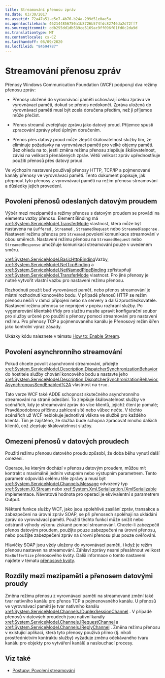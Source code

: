 ```yaml
---
title: Streamování přenosu zpráv
ms.date: 03/30/2017
ms.assetid: 72a47a51-e5e7-4b76-b24a-299d51e0ae5a
ms.openlocfilehash: 462144856750a1b8726b574fdc82746da2d72ff7
ms.sourcegitcommit: cdb295dd1db589ce5169ac9ff096f01fd0c2da9d
ms.translationtype: MT
ms.contentlocale: cs-CZ
ms.lasthandoff: 06/09/2020
ms.locfileid: "84594787"
---
```

# <a name="streaming-message-transfer"></a>Streamování přenosu zpráv
Přenosy Windows Communication Foundation (WCF) podporují dva režimy přenosu zpráv:  
  
- Přenosy uložené do vyrovnávací paměti uchovávají celou zprávu ve vyrovnávací paměti, dokud se přenos nedokončí. Zpráva uložená do vyrovnávací paměti musí být zcela doručena předtím, než ji příjemce může přečíst.  
  
- Přenos streamů zveřejňuje zprávu jako datový proud. Příjemce spustí zpracování zprávy před úplným doručením.  
  
- Přenos přes datový proud může zlepšit škálovatelnost služby tím, že eliminuje požadavky na vyrovnávací paměti pro velké objemy paměti. Bez ohledu na to, jestli změna režimu přenosu zlepšuje škálovatelnost, závisí na velikosti přenášených zpráv. Větší velikost zpráv upřednostňuje použití přenosů přes datový proud.  
  
 Ve výchozím nastavení používají přenosy HTTP, TCP/IP a pojmenované kanály přenosy ve vyrovnávací paměti. Tento dokument popisuje, jak přepnout tyto přenosy z vyrovnávací paměti na režim přenosu streamování a důsledky jejich provedení.  
  
## <a name="enabling-streamed-transfers"></a>Povolení přenosů odeslaných datovým proudem  
 Výběr mezi mezipamětí a režimy přenosu s datovým proudem se provádí na elementu vazby přenosu. Element Binding má <xref:System.ServiceModel.TransferMode> vlastnost, která může být nastavena na `Buffered` , `Streamed` , `StreamedRequest` nebo `StreamedResponse` . Nastavení režimu přenosu pro `Streamed` povolení komunikace streamování v obou směrech. Nastavení režimu přenosu na `StreamedRequest` nebo `StreamedResponse` umožňuje komunikaci streamování pouze v uvedeném směru.  
  
 <xref:System.ServiceModel.BasicHttpBinding>Vazby, <xref:System.ServiceModel.NetTcpBinding> a <xref:System.ServiceModel.NetNamedPipeBinding> zpřístupňují <xref:System.ServiceModel.TransferMode> vlastnost. Pro jiné přenosy je nutné vytvořit vlastní vazbu pro nastavení režimu přenosu.  
  
 Rozhodnutí použít buď vyrovnávací paměť, nebo přenos streamování je místní rozhodnutí koncového bodu. V případě přenosů HTTP se režim přenosu nešíří v rámci připojení nebo na servery a další zprostředkovatele. Nastavení režimu přenosu se neprojeví v popisu rozhraní služby. Po vygenerování klientské třídy pro službu musíte upravit konfigurační soubor pro služby určené pro použití s přenosy pomocí streamování pro nastavení režimu. Pro přenosy TCP a pojmenovaného kanálu je Přenosový režim šířen jako kontrolní výraz zásady.  
  
 Ukázky kódu naleznete v tématu [How to: Enable Stream](how-to-enable-streaming.md).  
  
## <a name="enabling-asynchronous-streaming"></a>Povolení asynchronního streamování  
 Pokud chcete povolit asynchronní streamování, přidejte <xref:System.ServiceModel.Description.DispatcherSynchronizationBehavior> do hostitele služby chování koncového bodu a nastavte jeho <xref:System.ServiceModel.Description.DispatcherSynchronizationBehavior.AsynchronousSendEnabled%2A> vlastnost na `true` .  
  
 Tato verze WCF také ADDE schopnost skutečného asynchronního streamování na straně odeslání. To zlepšuje škálovatelnost služby ve scénářích, kdy je streamování zpráv do více klientů, jejichž čtení je pomalé; Pravděpodobnou příčinou zahlcení sítě nebo vůbec nečte. V těchto scénářích už WCF neblokuje jednotlivá vlákna ve službě pro každého klienta. Tím je zajištěno, že služba bude schopna zpracovat mnoho dalších klientů, což zlepšuje škálovatelnost služby.  
  
## <a name="restrictions-on-streamed-transfers"></a>Omezení přenosů v datových proudech  
 Použití režimu přenosu datového proudu způsobí, že doba běhu vynutí další omezení.  
  
 Operace, ke kterým dochází v přenosu datovým proudem, můžou mít kontrakt s maximálně jedním vstupním nebo výstupním parametrem. Tento parametr odpovídá celému těle zprávy a musí být <xref:System.ServiceModel.Channels.Message> odvozený typ <xref:System.IO.Stream> nebo <xref:System.Xml.Serialization.IXmlSerializable> implementace. Návratová hodnota pro operaci je ekvivalentní s parametrem Output.  
  
 Některé funkce služby WCF, jako jsou spolehlivé zasílání zpráv, transakce a zabezpečení na úrovni zpráv SOAP, se při přenosech spoléhají na ukládání zpráv do vyrovnávací paměti. Použití těchto funkcí může snížit nebo odstranit výhody výkonu získané pomocí streamování. Chcete-li zabezpečit přenos datovým proudem, použijte pouze zabezpečení na úrovni přenosu, nebo použijte zabezpečení zpráv na úrovni přenosu plus pouze ověřování.  
  
 Hlavičky SOAP jsou vždy uloženy do vyrovnávací paměti, i když je režim přenosu nastaven na streamování. Záhlaví zprávy nesmí přesáhnout velikost `MaxBufferSize` přenosového kvóty. Další informace o tomto nastavení najdete v tématu [přenosové kvóty](transport-quotas.md).  
  
## <a name="differences-between-buffered-and-streamed-transfers"></a>Rozdíly mezi mezipamětí a přenosem datovými proudy  
 Změna režimu přenosu z vyrovnávací paměti na streamované změní také tvar nativního kanálu pro přenos TCP a pojmenovaného kanálu. U přenosů ve vyrovnávací paměti je tvar nativního kanálu <xref:System.ServiceModel.Channels.IDuplexSessionChannel> . V případě přenosů v datových proudech jsou nativní kanály <xref:System.ServiceModel.Channels.IRequestChannel> a <xref:System.ServiceModel.Channels.IReplyChannel> . Změna režimu přenosu v existující aplikaci, která tyto přenosy používá přímo (tj. nikoli prostřednictvím kontraktu služby) vyžaduje změnu očekávaného tvaru kanálu pro objekty pro vytváření kanálů a naslouchací procesy.  
  
## <a name="see-also"></a>Viz také

- [Postupy: Povolení streamování](how-to-enable-streaming.md)
